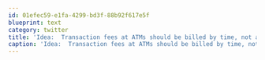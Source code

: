 ```yaml
---
id: 01efec59-e1fa-4299-bd3f-88b92f617e5f
blueprint: text
category: twitter
title: 'Idea:  Transaction fees at ATMs should be billed by time, not activity.  $1 per 30 seconds would sure hurry people up.'
caption: 'Idea:  Transaction fees at ATMs should be billed by time, not activity.  $1 per 30 seconds would sure hurry people up.'
---
```

